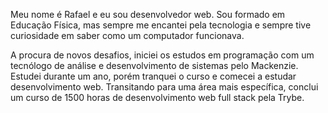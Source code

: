 Meu nome é Rafael e eu sou desenvolvedor web. Sou formado em Educação Física,
mas sempre me encantei pela tecnologia e sempre tive curiosidade em saber como
um computador funcionava.

A procura de novos desafios, iniciei os estudos em programação com um tecnólogo
de análise e desenvolvimento de sistemas pelo Mackenzie. Estudei durante um ano,
porém tranquei o curso e comecei a estudar desenvolvimento web. Transitando para
uma área mais específica, conclui um curso de 1500 horas de desenvolvimento
web full stack pela Trybe.

